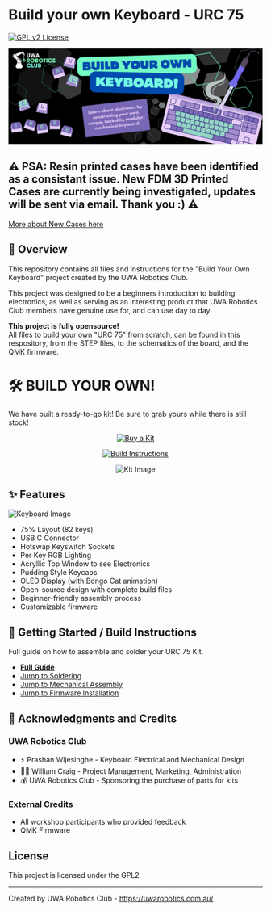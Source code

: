 # Build your own Keyboard - URC 75

[![GPL v2 License](https://img.shields.io/badge/License-GPL%20v2-blue.svg)](https://www.gnu.org/licenses/old-licenses/gpl-2.0.en.html)

![Banner](/img/Banner.jpg)

## ⚠️ PSA: Resin printed cases have been identified as a consistant issue. New FDM 3D Printed Cases are currently being investigated, updates will be sent via email. Thank you :) ⚠️
[More about New Cases here](/FDM_Cases/FDM_Cases.md)


## 👀 Overview

This repository contains all files and instructions for the "Build Your Own Keyboard" project created by the UWA Robotics Club. 

This project was designed to be a beginners introduction to building electronics, as well as serving as an interesting product that UWA Robotics Club members have genuine use for, and can use day to day. 

**This project is fully opensource!**<br/>
All files to build your own "URC 75" from scratch, can be found in this respository, from the STEP files, to the schematics of the board, and the QMK firmware. 

# 🛠️ BUILD YOUR OWN! 

We have built a ready-to-go kit! Be sure to grab yours while there is still stock!
<div align = center>

[![Buy a Kit]][Link_Kits]

[![Build Instructions]][Link_Build_Instructions]

![Kit Image](/img/Full%20Kit%20Kaid%20Out.JPG)
</div>

## ✨ Features
![Keyboard Image](/img/Rainbow%20LED.gif)
- 75% Layout (82 keys)
- USB C Connector
- Hotswap Keyswitch Sockets
- Per Key RGB Lighting
- Acryllic Top Window to see Electronics
- Pudding Style Keycaps
- OLED Display (with Bongo Cat animation)
- Open-source design with complete build files
- Beginner-friendly assembly process
- Customizable firmware



## 🏁 Getting Started / Build Instructions
Full guide on how to assemble and solder your URC 75 Kit. 
- [**Full Guide**](/Build_Instructions/0_Build_Instructions.md)
- [Jump to Soldering](/Build_Instructions/2_Diodes.md)
- [Jump to Mechanical Assembly](/Build_Instructions/6_Heatset_and_Case_Assembly.md)
- [Jump to Firmware Installation](/Build_Instructions/9_Install_Firmware.md)



## 📣 Acknowledgments and Credits

### UWA Robotics Club 
- ⚡️ Prashan Wijesinghe  - Keyboard Electrical and Mechanical Design 
- 👷‍♂️ William Craig - Project Management, Marketing, Administration 
- 💰 UWA Robotics Club - Sponsoring the purchase of parts for kits
### External Credits
- All workshop participants who provided feedback
- QMK Firmware


## License

This project is licensed under the GPL2 

---

Created by UWA Robotics Club - https://uwarobotics.com.au/

[Link_kits]: /Kit_Info.md
[Buy a Kit]: https://img.shields.io/badge/Learn_more_about_our_Kits!-37a779?style=for-the-badge

[Link_Build_Instructions]: /Build_Instructions/0_Build_Instructions.md
[Build Instructions]: https://img.shields.io/badge/View_our_Build_instructions!-37a779?style=for-the-badge